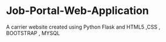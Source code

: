 # Job-Portal-Web-Application
A carrier website created using Python Flask and HTML5 ,CSS , BOOTSTRAP , MYSQL
